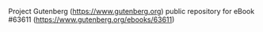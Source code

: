 Project Gutenberg (https://www.gutenberg.org) public repository for eBook #63611 (https://www.gutenberg.org/ebooks/63611)
